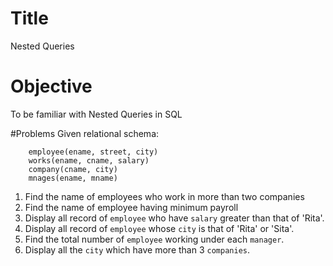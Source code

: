# Title
Nested Queries

# Objective
To be familiar with Nested Queries in SQL

#Problems
Given relational schema:
```
	employee(ename, street, city)
	works(ename, cname, salary)
	company(cname, city)
	mnages(ename, mname)
```
1. Find the name of employees who work in more than two companies
2. Find the name of employee having minimum payroll
3. Display all record of `employee` who have `salary` greater than that of 'Rita'.
4. Display all record of `employee` whose `city` is that of 'Rita' or 'Sita'.
5. Find the total number of `employee` working under each `manager`.
6. Display all the `city` which have more than 3 `companies`.